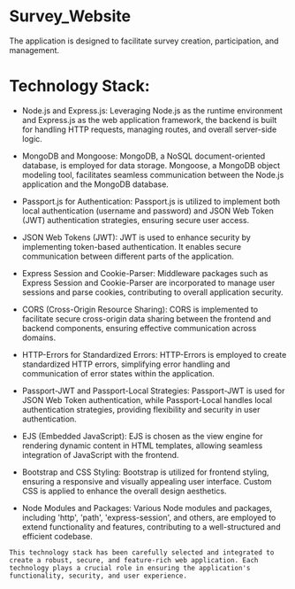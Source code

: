 # Survey_Website
The application is designed to facilitate survey creation, participation, and management.

# Technology Stack:
- Node.js and Express.js:
Leveraging Node.js as the runtime environment and Express.js as the web application framework, the backend is built for handling HTTP requests, managing routes, and overall server-side logic.

- MongoDB and Mongoose:
MongoDB, a NoSQL document-oriented database, is employed for data storage. Mongoose, a MongoDB object modeling tool, facilitates seamless communication between the Node.js application and the MongoDB database.

- Passport.js for Authentication:
Passport.js is utilized to implement both local authentication (username and password) and JSON Web Token (JWT) authentication strategies, ensuring secure user access.
- JSON Web Tokens (JWT):
JWT is used to enhance security by implementing token-based authentication. It enables secure communication between different parts of the application.
- Express Session and Cookie-Parser:
Middleware packages such as Express Session and Cookie-Parser are incorporated to manage user sessions and parse cookies, contributing to overall application security.
- CORS (Cross-Origin Resource Sharing):
CORS is implemented to facilitate secure cross-origin data sharing between the frontend and backend components, ensuring effective communication across domains.
- HTTP-Errors for Standardized Errors:
HTTP-Errors is employed to create standardized HTTP errors, simplifying error handling and communication of error states within the application.
- Passport-JWT and Passport-Local Strategies:
Passport-JWT is used for JSON Web Token authentication, while Passport-Local handles local authentication strategies, providing flexibility and security in user authentication.
- EJS (Embedded JavaScript):
EJS is chosen as the view engine for rendering dynamic content in HTML templates, allowing seamless integration of JavaScript with the frontend.
- Bootstrap and CSS Styling:
Bootstrap is utilized for frontend styling, ensuring a responsive and visually appealing user interface. Custom CSS is applied to enhance the overall design aesthetics.
- Node Modules and Packages:
Various Node modules and packages, including 'http', 'path', 'express-session', and others, are employed to extend functionality and features, contributing to a well-structured and efficient codebase.
```
This technology stack has been carefully selected and integrated to create a robust, secure, and feature-rich web application. Each technology plays a crucial role in ensuring the application's functionality, security, and user experience.
```
